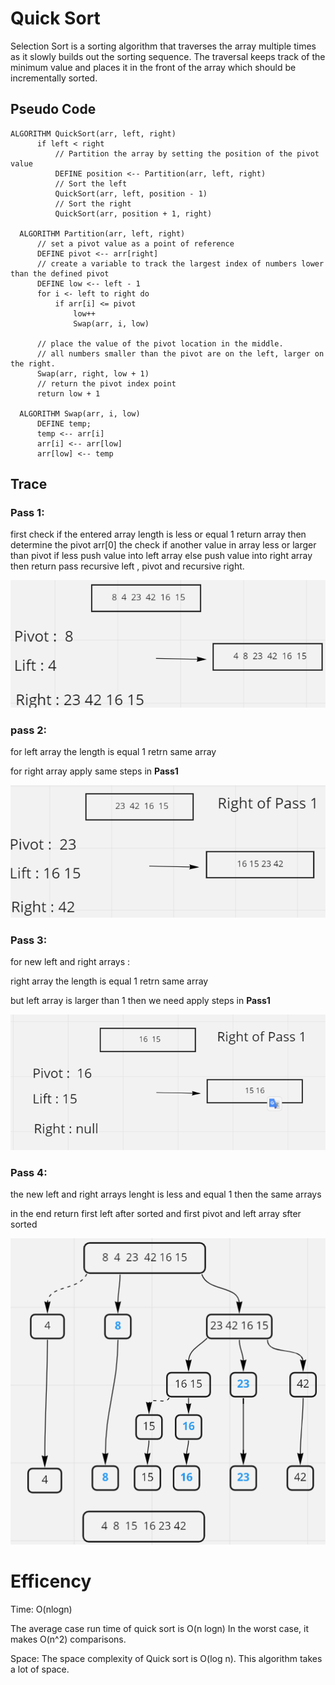 # Quick Sort
Selection Sort is a sorting algorithm that traverses the array multiple times as it slowly builds out the sorting sequence. The traversal keeps track of the minimum value and places it in the front of the array which should be incrementally sorted.

## Pseudo Code
    ALGORITHM QuickSort(arr, left, right)
          if left < right
              // Partition the array by setting the position of the pivot value
              DEFINE position <-- Partition(arr, left, right)
              // Sort the left
              QuickSort(arr, left, position - 1)
              // Sort the right
              QuickSort(arr, position + 1, right)

      ALGORITHM Partition(arr, left, right)
          // set a pivot value as a point of reference
          DEFINE pivot <-- arr[right]
          // create a variable to track the largest index of numbers lower than the defined pivot
          DEFINE low <-- left - 1
          for i <- left to right do
              if arr[i] <= pivot
                  low++
                  Swap(arr, i, low)

          // place the value of the pivot location in the middle.
          // all numbers smaller than the pivot are on the left, larger on the right.
          Swap(arr, right, low + 1)
          // return the pivot index point
          return low + 1

      ALGORITHM Swap(arr, i, low)
          DEFINE temp;
          temp <-- arr[i]
          arr[i] <-- arr[low]
          arr[low] <-- temp


## Trace

### Pass 1:

first check if the entered array length is less or equal 1 return array then determine the pivot arr[0] the check if another value in array less or larger than pivot if less push value into left array else push value into right array then return pass recursive left , pivot and recursive right.

![](./asset/Q1.png)


### pass 2:

for left array the length is equal 1 retrn same array

for right array apply same steps in **Pass1**

![](./asset/Q2.png)

### Pass 3:

for new left and right arrays :

right array the length is equal 1 retrn same array

but left array is larger than 1 then we need apply steps in **Pass1**

![](./asset/Q3.png)

### Pass 4:
the new left and right arrays lenght is less and equal 1 then the same arrays

in the end return first left after sorted and first pivot and left array sfter sorted

![](./asset/Q4.png)

# Efficency
Time: O(nlogn)

The average case run time of quick sort is O(n logn) In the worst case, it makes O(n^2) comparisons.

Space: The space complexity of Quick sort is O(log n). This algorithm takes a lot of space.

